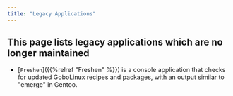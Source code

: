 ```yaml
---
title: "Legacy Applications"
---
```


## This page lists legacy applications which are no longer maintained

-   [`Freshen`]({{%relref "Freshen" %}}) is a console application that checks for
    updated GoboLinux recipes and packages, with an output similar to "emerge"
    in Gentoo.
